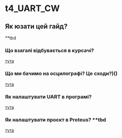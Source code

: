 # t4_UART_CW

## Як юзати цей гайд?
**tbd

### Що взагалі відбувається в курсачі?  
[тута](texts/whatsgoingon.md)

### Що ми бачимо на осцилографі? Це сходи?)()  
[тута](texts/uartformat.md)

### Як налаштувати UART в програмі?  
[тута](texts/uartsettings.md) 

### Як налаштувати проєкт в Proteus? **tbd  
[тута](texts/proteuschanges.md)